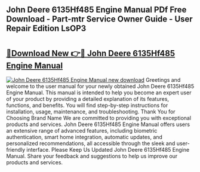 ## John Deere 6135Hf485 Engine Manual PDf Free Download - Part-mtr Service Owner Guide - User Repair Edition LsOP3

# <h2><a href="http://bc89588.oget.top/?id=John+Deere+6135Hf485+Engine+Manual">🔗Download New 👉🔴 John Deere 6135Hf485 Engine Manual</a></h2>

[![John Deere 6135Hf485 Engine Manual new download](https://i.imgur.com/5g1atiW.png)](http://bc89588.oget.top/?id=John+Deere+6135Hf485+Engine+Manual)
Greetings and welcome to the user manual for your newly obtained John Deere 6135Hf485 Engine Manual. This manual is intended to help you become an expert user of your product by providing a detailed explanation of its features, functions, and benefits. You will find step-by-step instructions for installation, usage, maintenance, and troubleshooting. Thank You for Choosing Brand Name We are committed to providing you with exceptional products and services. John Deere 6135Hf485 Engine Manual offers users an extensive range of advanced features, including biometric authentication, smart home integration, automatic updates, and personalized recommendations, all accessible through the sleek and user-friendly interface. Please Keep Us Updated John Deere 6135Hf485 Engine Manual. Share your feedback and suggestions to help us improve our products and services.

